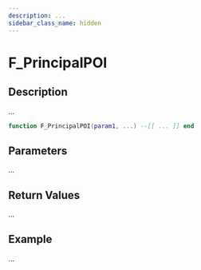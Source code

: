 ```yaml
---
description: ...
sidebar_class_name: hidden
---
```


# F_PrincipalPOI

## Description

...

```lua
function F_PrincipalPOI(param1, ...) --[[ ... ]] end
```

## Parameters

...

## Return Values

...

## Example

...

